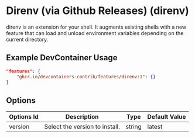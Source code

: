 
# Direnv (via Github Releases) (direnv)

direnv is an extension for your shell. It augments existing shells with a new feature that can load and unload environment variables depending on the current directory.

## Example DevContainer Usage

```json
"features": {
    "ghcr.io/devcontainers-contrib/features/direnv:1": {}
}
```

## Options

| Options Id | Description | Type | Default Value |
|-----|-----|-----|-----|
| version | Select the version to install. | string | latest |


